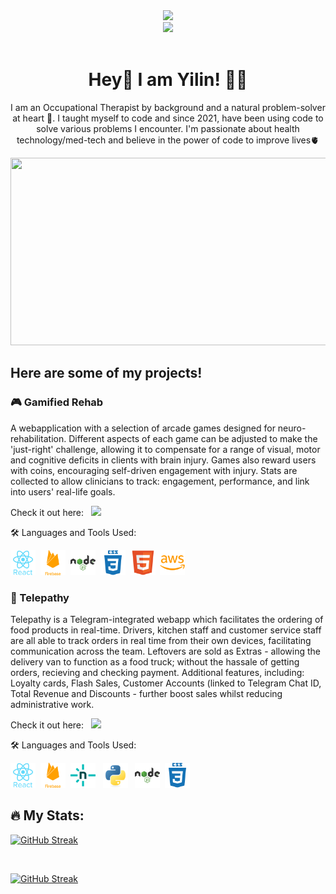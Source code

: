 <div id="header" align ="center">
  <img src="https://i.giphy.com/media/v1.Y2lkPTc5MGI3NjExb295ZDdyY3YzdWE5OXZlbGxjbjZ1bzVyYWNkZnAyNzkyN3V5djZvMCZlcD12MV9pbnRlcm5hbF9naWZfYnlfaWQmY3Q9Zw/HzPtbOKyBoBFsK4hyc/giphy.gif" width="100"/>
</div>

<div id= "badges" align ="center">
  <a href= "https://www.linkedin.com/in/yi-lin-tan-2839701b4/">
    <img src ="https://img.shields.io/badge/LinkedIn-blue?logo=linkedin&logoColor=white&style=for-the-badge"/>
  </a>
</div>

<div id= "badges" align ="center">
   <img src="https://komarev.com/ghpvc/?username=yilinny&style=flat-square&color=blue" alt=""/>
</div>


<div align ="center">
  <h1> Hey👋 I am Yilin! 👩‍💻 </h1>
<p> I am an Occupational Therapist by background and a natural problem-solver at heart 🔧. I taught myself to code and since 2021, have been using code to solve various problems I encounter. I'm passionate about health technology/med-tech and believe in the power of code to improve lives🫀 </p>
<img src="https://i.giphy.com/media/v1.Y2lkPTc5MGI3NjExbjlneGdlZGNrZWttZGQwdnQxb3U5Y3VoMnNuanZhMXZtbnNpbjQ1YiZlcD12MV9pbnRlcm5hbF9naWZfYnlfaWQmY3Q9Zw/AMPzweLO2iQNopScx8/giphy.gif" width="600" height ="300"/>
</div>

<h2> Here are some of my projects! </h2>
<h3> 🎮 Gamified Rehab</h3>
<p> A webapplication with a selection of arcade games designed for neuro-rehabilitation. Different aspects of each game can be adjusted to make the 'just-right' challenge, allowing it to compensate for a range of visual, motor and cognitive deficits in clients with brain injury. Games also reward users with coins, encouraging self-driven engagement with injury. Stats are collected to allow clinicians to track: engagement, performance, and link into users' real-life goals.  </p>

<p> Check it out here: &nbsp
<a href= "gamifiedrehab.com">
    <img src ="https://img.shields.io/badge/Play%20Now!%20-8A2BE2"/>
  </a> </p>
  
  <p> 🛠️ Languages and Tools Used:  </p>
    <p> <img src="https://github.com/devicons/devicon/blob/master/icons/react/react-original-wordmark.svg" title="React" alt="React" width="40" height="40"/>&nbsp;
        <img src="https://github.com/devicons/devicon/blob/master/icons/firebase/firebase-plain-wordmark.svg" title="Firebase" alt="Firebase" width="40" height="40"/>&nbsp;
          <img src="https://github.com/devicons/devicon/blob/master/icons/nodejs/nodejs-original-wordmark.svg" title="NodeJS" alt="NodeJS" width="40" height="40"/>&nbsp;
            <img src="https://github.com/devicons/devicon/blob/master/icons/css3/css3-plain-wordmark.svg"  title="CSS3" alt="CSS" width="40" height="40"/>&nbsp;
              <img src="https://github.com/devicons/devicon/blob/master/icons/html5/html5-original.svg" title="HTML5" alt="HTML" width="40" height="40"/>&nbsp;
                <img src="https://github.com/devicons/devicon/blob/master/icons/amazonwebservices/amazonwebservices-plain-wordmark.svg" title="AWS" alt="AWS" width="40" height="40"/>&nbsp;
</p>

<h3> 🤖 Telepathy</h3>
<p> Telepathy is a Telegram-integrated webapp which facilitates the ordering of food products in real-time. Drivers, kitchen staff and customer service staff are all able to track orders in real time from their own devices, facilitating communication across the team. Leftovers are sold as Extras - allowing the delivery van to function as a food truck; without the hassale of getting orders, recieving and checking payment. Additional features, including: Loyalty cards, Flash Sales, Customer Accounts (linked to Telegram Chat ID, Total Revenue and Discounts - further boost sales whilst reducing administrative work. </p>

<p> Check it out here: &nbsp
<a href= "t.me/GigaBiteOrder_Bot">
    <img src ="https://img.shields.io/badge/Order%20Now!%20-24A1DE"/>
  </a> </p>

  <p> 🛠️ Languages and Tools Used:  </p>
    <p> <img src="https://github.com/devicons/devicon/blob/master/icons/react/react-original-wordmark.svg" title="React" alt="React" width="40" height="40"/>&nbsp;
        <img src="https://github.com/devicons/devicon/blob/master/icons/firebase/firebase-plain-wordmark.svg" title="Firebase" alt="Firebase" width="40" height="40"/>&nbsp;
      <img src="https://github.com/devicons/devicon/blob/master/icons/netlify/netlify-original.svg" title ="Netlify" alt ="Netlify" width = "40" height ="40"/> &nbsp
    <img src ="https://github.com/devicons/devicon/blob/master/icons/python/python-original.svg" title ="Python" alt ="Python" width ="40" height="40"/> &nbsp 
          <img src="https://github.com/devicons/devicon/blob/master/icons/nodejs/nodejs-original-wordmark.svg" title="NodeJS" alt="NodeJS" width="40" height="40"/>&nbsp;
            <img src="https://github.com/devicons/devicon/blob/master/icons/css3/css3-plain-wordmark.svg"  title="CSS3" alt="CSS" width="40" height="40"/>&nbsp;
</p>
 
<h2> 🔥 My Stats: </h2>
<a href="https://git.io/streak-stats"><img src="https://github-readme-streak-stats.herokuapp.com?user=yilinny&theme=dark" alt="GitHub Streak" /></a>
<p> &nbsp</p>
<a href="https://github.com/anuraghazra/github-readme-stats"><img src="https://github-readme-stats.vercel.app/api/top-langs/?username=yilinny&layout=compact&theme=vision-friendly-dark" alt="GitHub Streak" /></a>



